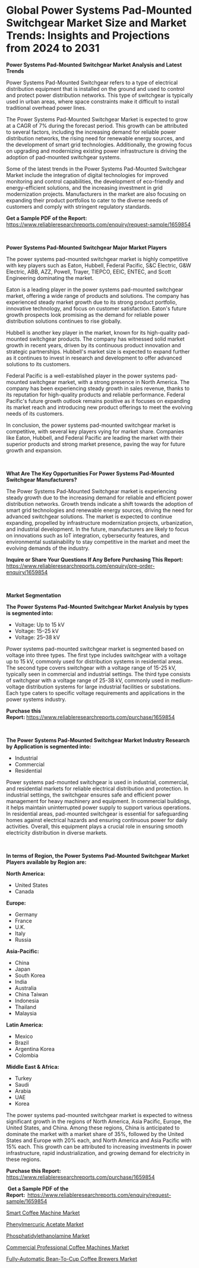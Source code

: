 <p><h1>Global Power Systems Pad-Mounted Switchgear Market Size and Market Trends: Insights and Projections from 2024 to 2031</h1></p><p><strong>Power Systems Pad-Mounted Switchgear Market Analysis and Latest Trends</strong></p>
<p><p>Power Systems Pad-Mounted Switchgear refers to a type of electrical distribution equipment that is installed on the ground and used to control and protect power distribution networks. This type of switchgear is typically used in urban areas, where space constraints make it difficult to install traditional overhead power lines.</p><p>The Power Systems Pad-Mounted Switchgear Market is expected to grow at a CAGR of 7% during the forecast period. This growth can be attributed to several factors, including the increasing demand for reliable power distribution networks, the rising need for renewable energy sources, and the development of smart grid technologies. Additionally, the growing focus on upgrading and modernizing existing power infrastructure is driving the adoption of pad-mounted switchgear systems.</p><p>Some of the latest trends in the Power Systems Pad-Mounted Switchgear Market include the integration of digital technologies for improved monitoring and control capabilities, the development of eco-friendly and energy-efficient solutions, and the increasing investment in grid modernization projects. Manufacturers in the market are also focusing on expanding their product portfolios to cater to the diverse needs of customers and comply with stringent regulatory standards.</p></p>
<p><strong>Get a Sample PDF of the Report:&nbsp;</strong> <a href="https://www.reliableresearchreports.com/enquiry/request-sample/1659854">https://www.reliableresearchreports.com/enquiry/request-sample/1659854</a></p>
<p>&nbsp;</p>
<p><strong>Power Systems Pad-Mounted Switchgear Major Market Players</strong></p>
<p><p>The power systems pad-mounted switchgear market is highly competitive with key players such as Eaton, Hubbell, Federal Pacific, S&C Electric, G&W Electric, ABB, AZZ, Powell, Trayer, TIEPCO, EEIC, ENTEC, and Scott Engineering dominating the market. </p><p>Eaton is a leading player in the power systems pad-mounted switchgear market, offering a wide range of products and solutions. The company has experienced steady market growth due to its strong product portfolio, innovative technology, and focus on customer satisfaction. Eaton's future growth prospects look promising as the demand for reliable power distribution solutions continues to rise globally.</p><p>Hubbell is another key player in the market, known for its high-quality pad-mounted switchgear products. The company has witnessed solid market growth in recent years, driven by its continuous product innovation and strategic partnerships. Hubbell's market size is expected to expand further as it continues to invest in research and development to offer advanced solutions to its customers.</p><p>Federal Pacific is a well-established player in the power systems pad-mounted switchgear market, with a strong presence in North America. The company has been experiencing steady growth in sales revenue, thanks to its reputation for high-quality products and reliable performance. Federal Pacific's future growth outlook remains positive as it focuses on expanding its market reach and introducing new product offerings to meet the evolving needs of its customers.</p><p>In conclusion, the power systems pad-mounted switchgear market is competitive, with several key players vying for market share. Companies like Eaton, Hubbell, and Federal Pacific are leading the market with their superior products and strong market presence, paving the way for future growth and expansion.</p></p>
<p>&nbsp;</p>
<p><strong>What Are The Key Opportunities For Power Systems Pad-Mounted Switchgear Manufacturers?</strong></p>
<p><p>The Power Systems Pad-Mounted Switchgear market is experiencing steady growth due to the increasing demand for reliable and efficient power distribution networks. Growth trends indicate a shift towards the adoption of smart grid technologies and renewable energy sources, driving the need for advanced switchgear solutions. The market is expected to continue expanding, propelled by infrastructure modernization projects, urbanization, and industrial development. In the future, manufacturers are likely to focus on innovations such as IoT integration, cybersecurity features, and environmental sustainability to stay competitive in the market and meet the evolving demands of the industry.</p></p>
<p><strong>Inquire or Share Your Questions If Any Before Purchasing This Report:</strong> <a href="https://www.reliableresearchreports.com/enquiry/pre-order-enquiry/1659854">https://www.reliableresearchreports.com/enquiry/pre-order-enquiry/1659854</a></p>
<p>&nbsp;</p>
<p><strong>Market Segmentation</strong></p>
<p><strong>The Power Systems Pad-Mounted Switchgear Market Analysis by types is segmented into:</strong></p>
<p><ul><li>Voltage: Up to 15 kV</li><li>Voltage: 15–25 kV</li><li>Voltage: 25–38 kV</li></ul></p>
<p><p>Power systems pad-mounted switchgear market is segmented based on voltage into three types. The first type includes switchgear with a voltage up to 15 kV, commonly used for distribution systems in residential areas. The second type covers switchgear with a voltage range of 15-25 kV, typically seen in commercial and industrial settings. The third type consists of switchgear with a voltage range of 25-38 kV, commonly used in medium-voltage distribution systems for large industrial facilities or substations. Each type caters to specific voltage requirements and applications in the power systems industry.</p></p>
<p><strong>Purchase this Report:&nbsp;</strong><a href="https://www.reliableresearchreports.com/purchase/1659854">https://www.reliableresearchreports.com/purchase/1659854</a></p>
<p>&nbsp;</p>
<p><strong>The Power Systems Pad-Mounted Switchgear Market Industry Research by Application is segmented into:</strong></p>
<p><ul><li>Industrial</li><li>Commercial</li><li>Residential</li></ul></p>
<p><p>Power systems pad-mounted switchgear is used in industrial, commercial, and residential markets for reliable electrical distribution and protection. In industrial settings, the switchgear ensures safe and efficient power management for heavy machinery and equipment. In commercial buildings, it helps maintain uninterrupted power supply to support various operations. In residential areas, pad-mounted switchgear is essential for safeguarding homes against electrical hazards and ensuring continuous power for daily activities. Overall, this equipment plays a crucial role in ensuring smooth electricity distribution in diverse markets.</p></p>
<p>&nbsp;</p>
<p><strong>In terms of Region, the Power Systems Pad-Mounted Switchgear Market Players available by Region are:</strong></p>
<p>
    <p> <strong> North America: </strong>
        <ul>
            <li>United States</li>
            <li>Canada</li>
        </ul>
        </p> 
    <p> <strong> Europe: </strong>
        <ul>
            <li>Germany</li>
            <li>France</li>
            <li>U.K.</li>
            <li>Italy</li>
            <li>Russia</li>
        </ul>
        </p> 
    <p> <strong> Asia-Pacific: </strong>
        <ul>
            <li>China</li>
            <li>Japan</li>
            <li>South Korea</li>
            <li>India</li>
            <li>Australia</li>
            <li>China Taiwan</li>
            <li>Indonesia</li>
            <li>Thailand</li>
            <li>Malaysia</li>
        </ul>
        </p> 
    <p> <strong> Latin America: </strong>
        <ul>
            <li>Mexico</li>
            <li>Brazil</li>
            <li>Argentina Korea</li>
            <li>Colombia</li>
        </ul>
        </p> 
    <p> <strong> Middle East & Africa: </strong>
        <ul>
            <li>Turkey</li>
            <li>Saudi</li>
            <li>Arabia</li>
            <li>UAE</li>
            <li>Korea</li>
        </ul>
    </p>
    </p>
<p><p>The power systems pad-mounted switchgear market is expected to witness significant growth in the regions of North America, Asia Pacific, Europe, the United States, and China. Among these regions, China is anticipated to dominate the market with a market share of 35%, followed by the United States and Europe with 20% each, and North America and Asia Pacific with 15% each. This growth can be attributed to increasing investments in power infrastructure, rapid industrialization, and growing demand for electricity in these regions.</p></p>
<p><strong>Purchase this Report: </strong><a href="https://www.reliableresearchreports.com/purchase/1659854">https://www.reliableresearchreports.com/purchase/1659854</a></p>
<p>&nbsp;<strong>Get a Sample PDF of the Report:&nbsp;&nbsp;</strong><a href="https://www.reliableresearchreports.com/enquiry/request-sample/1659854">https://www.reliableresearchreports.com/enquiry/request-sample/1659854</a></p>
<p><strong></strong></p>
<p><p><a href="https://sore-arch-6db.notion.site/Smart-Coffee-Machine-Market-A-Comprehensive-Report-of-its-Market-Share-Growth-Trends-2024-2031-5570f637a0f54843a81ff6e6700a2369">Smart Coffee Machine Market</a></p><p><a href="https://view.publitas.com/reportprime-1/phenylmercuric-acetate-market-research-report-unlocks-analysis-on-the-market-financial-status-market-size-and-market-revenue-upto-2031/">Phenylmercuric Acetate Market</a></p><p><a href="https://view.publitas.com/reportprime-1/phosphatidylethanolamine-market-size-and-examines-its-market-scope-with-a-primary-focus-on-growth-opportunities-and-forecasted-trends-spanning-from-2024-to-2031/">Phosphatidylethanolamine Market</a></p><p><a href="https://funky-papaya-cf4.notion.site/Commercial-Professional-Coffee-Machines-Market-Share-Market-New-Trends-Analysis-Report-By-Type-By-28b332059a704dca9974a323415d1199">Commercial Professional Coffee Machines Market</a></p><p><a href="https://confirmed-shield-e13.notion.site/Fully-Automatic-Bean-To-Cup-Coffee-Brewers-Market-Growth-Market-Trends-COVID-19-Impact-and-Foreca-d28e95742fec49b8810e73b153a6397d">Fully-Automatic Bean-To-Cup Coffee Brewers Market</a></p></p>